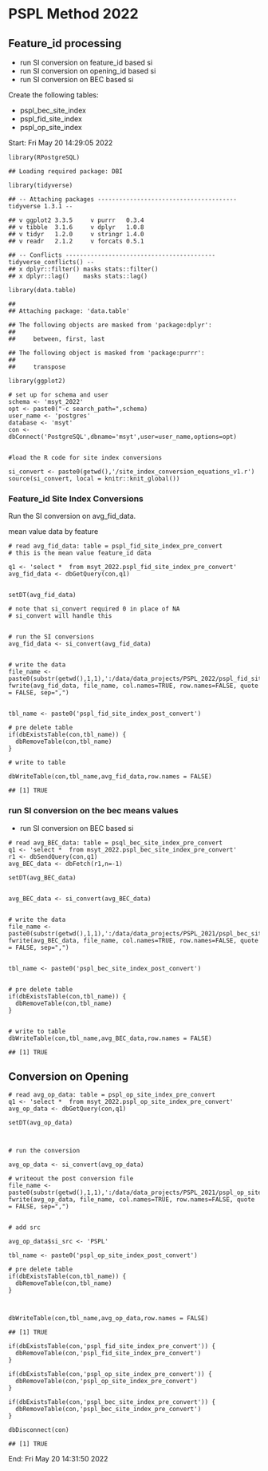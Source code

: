 # PSPL Method 2022

## Feature\_id processing

-   run SI conversion on feature\_id based si
-   run SI conversion on opening\_id based si
-   run SI conversion on BEC based si

Create the following tables:

-   pspl\_bec\_site\_index
-   pspl\_fid\_site\_index
-   pspl\_op\_site\_index

Start: Fri May 20 14:29:05 2022

    library(RPostgreSQL)

    ## Loading required package: DBI

    library(tidyverse)

    ## -- Attaching packages --------------------------------------- tidyverse 1.3.1 --

    ## v ggplot2 3.3.5     v purrr   0.3.4
    ## v tibble  3.1.6     v dplyr   1.0.8
    ## v tidyr   1.2.0     v stringr 1.4.0
    ## v readr   2.1.2     v forcats 0.5.1

    ## -- Conflicts ------------------------------------------ tidyverse_conflicts() --
    ## x dplyr::filter() masks stats::filter()
    ## x dplyr::lag()    masks stats::lag()

    library(data.table)

    ## 
    ## Attaching package: 'data.table'

    ## The following objects are masked from 'package:dplyr':
    ## 
    ##     between, first, last

    ## The following object is masked from 'package:purrr':
    ## 
    ##     transpose

    library(ggplot2)

    # set up for schema and user
    schema <- 'msyt_2022'
    opt <- paste0("-c search_path=",schema)
    user_name <- 'postgres'
    database <- 'msyt'
    con <- dbConnect('PostgreSQL',dbname='msyt',user=user_name,options=opt)


    #load the R code for site index conversions

    si_convert <- paste0(getwd(),'/site_index_conversion_equations_v1.r')
    source(si_convert, local = knitr::knit_global())

### Feature\_id Site Index Conversions

Run the SI conversion on avg\_fid\_data.

mean value data by feature

    # read avg_fid_data: table = pspl_fid_site_index_pre_convert
    # this is the mean value feature_id data

    q1 <- 'select *  from msyt_2022.pspl_fid_site_index_pre_convert'
    avg_fid_data <- dbGetQuery(con,q1)
     

    setDT(avg_fid_data)

    # note that si_convert required 0 in place of NA
    # si_convert will handle this


    # run the SI conversions
    avg_fid_data <- si_convert(avg_fid_data)


    # write the data
    file_name <- paste0(substr(getwd(),1,1),':/data/data_projects/PSPL_2022/pspl_fid_site_index_post_convert.csv')
    fwrite(avg_fid_data, file_name, col.names=TRUE, row.names=FALSE, quote = FALSE, sep=",")


    tbl_name <- paste0('pspl_fid_site_index_post_convert')

    # pre delete table
    if(dbExistsTable(con,tbl_name)) {
      dbRemoveTable(con,tbl_name)
    }

    # write to table

    dbWriteTable(con,tbl_name,avg_fid_data,row.names = FALSE)

    ## [1] TRUE

### run SI conversion on the bec means values

-   run SI conversion on BEC based si

<!-- -->

    # read avg_BEC_data: table = psql_bec_site_index_pre_convert
    q1 <- 'select *  from msyt_2022.pspl_bec_site_index_pre_convert'
    r1 <- dbSendQuery(con,q1)
    avg_BEC_data <- dbFetch(r1,n=-1)

    setDT(avg_BEC_data)


    avg_BEC_data <- si_convert(avg_BEC_data)


    # write the data
    file_name <- paste0(substr(getwd(),1,1),':/data/data_projects/PSPL_2021/pspl_bec_site_index_post_convert.csv')
    fwrite(avg_BEC_data, file_name, col.names=TRUE, row.names=FALSE, quote = FALSE, sep=",")


    tbl_name <- paste0('pspl_bec_site_index_post_convert')


    # pre delete table
    if(dbExistsTable(con,tbl_name)) {
      dbRemoveTable(con,tbl_name)
    }


    # write to table
    dbWriteTable(con,tbl_name,avg_BEC_data,row.names = FALSE)

    ## [1] TRUE

## Conversion on Opening

    # read avg_op_data: table = pspl_op_site_index_pre_convert
    q1 <- 'select *  from msyt_2022.pspl_op_site_index_pre_convert'
    avg_op_data <- dbGetQuery(con,q1)

    setDT(avg_op_data)



    # run the conversion

    avg_op_data <- si_convert(avg_op_data)

    # writeout the post conversion file
    file_name <-  paste0(substr(getwd(),1,1),':/data/data_projects/PSPL_2021/pspl_op_site_index_post_convert.csv')
    fwrite(avg_op_data, file_name, col.names=TRUE, row.names=FALSE, quote = FALSE, sep=",")


    # add src

    avg_op_data$si_src <- 'PSPL'

    tbl_name <- paste0('pspl_op_site_index_post_convert')

    # pre delete table
    if(dbExistsTable(con,tbl_name)) {
      dbRemoveTable(con,tbl_name)
    }



    dbWriteTable(con,tbl_name,avg_op_data,row.names = FALSE)

    ## [1] TRUE

    if(dbExistsTable(con,'pspl_fid_site_index_pre_convert')) {
      dbRemoveTable(con,'pspl_fid_site_index_pre_convert')
    }

    if(dbExistsTable(con,'pspl_op_site_index_pre_convert')) {
      dbRemoveTable(con,'pspl_op_site_index_pre_convert')
    }

    if(dbExistsTable(con,'pspl_bec_site_index_pre_convert')) {
      dbRemoveTable(con,'pspl_bec_site_index_pre_convert')
    }

    dbDisconnect(con)

    ## [1] TRUE

End: Fri May 20 14:31:50 2022
